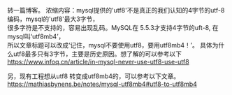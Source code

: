 转一篇博客。
浓缩内容：mysql提供的'utf8'不是真正的我们认知的4字节的utf-8编码，mysql的'utf8'最大3字节，   
很多字符是不支持的，容易出现乱码。MySQL在 5.5.3才支持4字节的uft-8, 在mysql叫‘utf8mb4’，   
所以文章标题可以改成‘记住，mysql不要使用utf8，要用utf8mb4！’。
具体为什么utf8最多只有3字节，主要是历史原因。想了解的可以参考以下
https://www.infoq.cn/article/in-mysql-never-use-utf8-use-utf8

另，现有工程想从utf8 转变成utf8mb4的，可以参考以下文章。
https://mathiasbynens.be/notes/mysql-utf8mb4#utf8-to-utf8mb4
